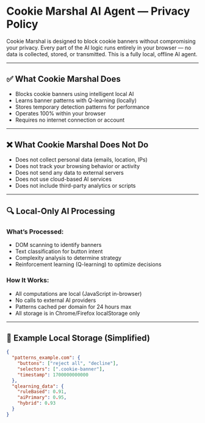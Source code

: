 # Cookie Marshal AI Agent — Privacy Policy


Cookie Marshal is designed to block cookie banners without compromising your privacy. Every part of the AI logic runs entirely in your browser — no data is collected, stored, or transmitted. This is a fully local, offline AI agent.

---

## ✅ What Cookie Marshal Does

- Blocks cookie banners using intelligent local AI
- Learns banner patterns with Q-learning (locally)
- Stores temporary detection patterns for performance
- Operates 100% within your browser
- Requires no internet connection or account

---

## ❌ What Cookie Marshal Does Not Do

- Does not collect personal data (emails, location, IPs)
- Does not track your browsing behavior or activity
- Does not send any data to external servers
- Does not use cloud-based AI services
- Does not include third-party analytics or scripts

---

## 🔍 Local-Only AI Processing

### What’s Processed:
- DOM scanning to identify banners
- Text classification for button intent
- Complexity analysis to determine strategy
- Reinforcement learning (Q-learning) to optimize decisions

### How It Works:
- All computations are local (JavaScript in-browser)
- No calls to external AI providers
- Patterns cached per domain for 24 hours max
- All storage is in Chrome/Firefox localStorage only

---

## 🧠 Example Local Storage (Simplified)

```json
{
  "patterns_example.com": {
    "buttons": ["reject all", "decline"],
    "selectors": [".cookie-banner"],
    "timestamp": 1700000000000
  },
  "qlearning_data": {
    "ruleBased": 0.91,
    "aiPrimary": 0.95,
    "hybrid": 0.93
  }
}
